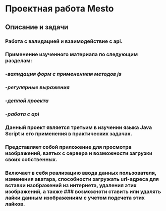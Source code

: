 # Проектная работа Mesto

## Описание и задачи

### Работа с валидацией и взаимодействие с api.
### Применение изученного материала по следующим разделам:

### *-валидация форм с применением методов js*
### *-регулярные выражения*
### *-деплой проекта*
### *-работа с api*

### Данный проект является третьим в изучении языка Java Script и его применения в практических задачах.
### Представляет собой приложение для просмотра изображений, взятых с сервера и возможности загрузки своих собственных.
### Включает в себя реализацию ввода данных пользователя, изменения аватара, способности загружать url-адреса для вставки изображений из интернета, удаления этих изображений, а также ### возможноти ставить или удалять лайки данным изображениям с учетом подсчета этих лайков.




